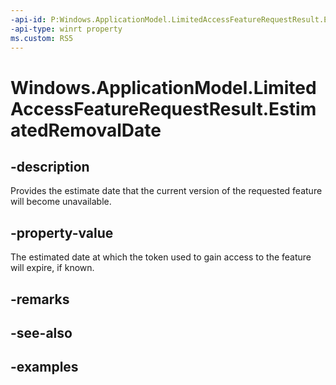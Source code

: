 ```yaml
---
-api-id: P:Windows.ApplicationModel.LimitedAccessFeatureRequestResult.EstimatedRemovalDate
-api-type: winrt property
ms.custom: RS5
---
```


<!-- Property syntax.
public IReference<DateTime> EstimatedRemovalDate { get; }
-->

# Windows.ApplicationModel.LimitedAccessFeatureRequestResult.EstimatedRemovalDate

## -description

Provides the estimate date that the current version of the requested feature will become unavailable.

## -property-value

The estimated date at which the token used to gain access to the feature will expire, if known.

## -remarks

## -see-also

## -examples

